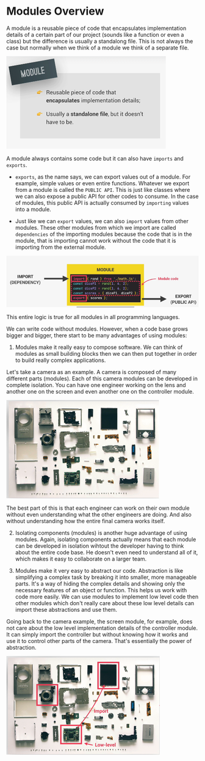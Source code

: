<h1>Modules Overview</h1>

A module is a reusable piece of code that encapsulates implementation details of a certain part of our project (sounds like a function or even a class) but the difference is usually a standalong file. This is not always the case but normally when we think of a module we think of a separate file.

![Module](./img/module.png)

A module always contains some code but it can also have ```imports``` and ```exports```.
- ```exports```, as the name says, we can export values out of a module. For example, simple values or even entire functions. Whatever we export from a module is called the ```PUBLIC API```. This is just like classes where we can also expose a public API for other codes to consume. In the case of modules, this public API is actually consumed by ```importing``` values into a module. 

- Just like we can ```export``` values, we can also ```import``` values from other modules. These other modules from which we import are called ```dependencies``` of the importing modules because the code that is in the module, that is importing cannot work without the code that it is importing from the external module. 

![Import Export](./img/importExport.png)

This entire logic is true for all modules in all programming languages. 

We can write code without modules. However, when a code base grows bigger and bigger, there start to be many advantages of using modules:

1) Modules make it really easy to compose software. We can think of modules as small building blocks then we can then put together in order to build really complex applications.

Let's take a camera as an example. A camera is composed of many different parts (modules). Each of this camera modules can be developed in complete isolation. You can have one engineer working on the lens and another one on the screen and even another one on the controller module. 

![Camera](./img/camera.png)

The best part of this is that each engineer can work on their own module without even understanding what the other engineers are doing. And also without understanding how the entire final camera works itself. 

2) Isolating components (modules) is another huge advantage of using modules. Again, isolating components actually means that each module can be developed in isolation wihtout the developer having to think about the entire code base. He doesn't even need to understand all of it, which makes it easy to collaborate on a larger team.

3) Modules make it very easy to abstract our code. Abstraction is like simplifying a complex task by breaking it into smaller, more manageable parts. It's a way of hiding the complex details and showing only the necessary features of an object or function. This helps us work with code more easily. We can use modules to implement low level code then other modules which don't really care about these low level details can import these abstractions and use them.

Going back to the camera example, the screen module, for example, does not care about the low level implementation details of the controller module. It can simply import the controller but without knowing how it works and use it to control other parts of the camera. That's essentially the power of abstraction.

![Abstraction](./img/abstraction.png)
